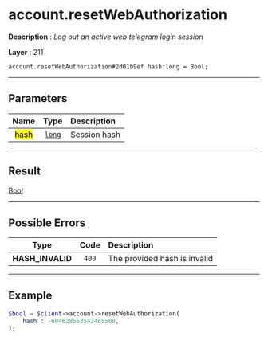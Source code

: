 # account.resetWebAuthorization

**Description** : *Log out an active web telegram login session*

**Layer** : 211

```tl
account.resetWebAuthorization#2d01b9ef hash:long = Bool;
```

---

## Parameters

| Name | Type | Description |
| :---: | :---: | :--- |
| <mark>hash</mark> | [`long`](type/long) | Session hash |

---

## Result

[Bool](type/Bool)

---

## Possible Errors

| Type | Code | Description |
| :---: | :---: | :--- |
| **HASH_INVALID** | `400` | The provided hash is invalid |

---

## Example

```php
$bool = $client->account->resetWebAuthorization(
	hash : -604628553542465508,
);
```